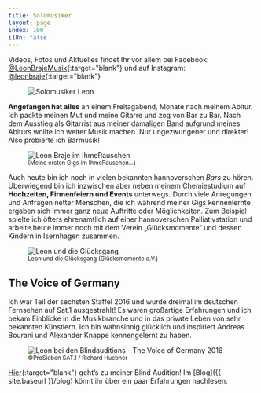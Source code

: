 ```yaml
---
title: Solomusiker
layout: page
index: 100
i18n: false
---
```


Videos, Fotos und Aktuelles findet Ihr vor allem bei Facebook: [@LeonBrajeMusik](https://www.facebook.com/LeonBrajeMusik){:target="blank"}  und auf Instagram: [@leonbraje](https://www.instagram.com/leonbraje/){:target="blank"} 

<figure>
	<img src="{{ site.baseurl }}/img/solomusiker/Compilation.jpg" alt="Solomusiker Leon" />
	<figcaption>
		<small> </small>
	</figcaption>
</figure>

**Angefangen hat alles** an einem Freitagabend, Monate nach meinem Abitur. Ich packte meinen Mut und meine Gitarre und zog von Bar zu Bar. Nach dem Ausstieg als Gitarrist aus meiner damaligen Band aufgrund meines Abiturs wollte ich weiter Musik machen. Nur ungezwungener und direkter! Also probierte ich Barmusik! 

<figure>
	<img src="{{ site.baseurl }}/img/solomusiker/erster-gig.png" alt="Leon Braje im IhmeRauschen" />
	<figcaption>
		<small>(Meine ersten Gigs im IhmeRauschen…)</small>
	</figcaption>
</figure>

Auch heute bin ich noch in vielen bekannten hannoverschen *Bars* zu hören. Überwiegend bin ich inzwischen aber neben meinem Chemiestudium auf **Hochzeiten, Firmenfeiern und Events** unterwegs. Durch viele Anregungen und Anfragen netter Menschen, die ich während meiner Gigs kennenlernte ergaben sich immer ganz neue Auftritte oder Möglichkeiten. Zum Beispiel spielte ich öfters ehrenamtlich auf einer hannoverschen Palliativstation und arbeite heute immer noch mit dem Verein „Glücksmomente“ und dessen Kindern in Isernhagen zusammen.

<figure>
	<img src="{{ site.baseurl }}/img/solomusiker/gluecksgang.jpg" alt="Leon und die Glücksgang" />
	<figcaption>
		<small>Leon und die Glücksgang (Glücksmomente e.V.)</small>
	</figcaption>
</figure>

The Voice of Germany
--------------------

Ich war Teil der sechsten Staffel 2016 und wurde dreimal im deutschen Fernsehen auf Sat.1 ausgestrahlt!  Es waren großartige Erfahrungen und ich bekam Einblicke in die Musikbranche und in das private Leben von sehr bekannten Künstlern. Ich bin wahnsinnig glücklich und inspiriert Andreas Bourani und Alexander Knappe kennengelernt zu haben.

<figure>
	<img src="{{ site.baseurl }}/img/solomusiker/blindaudition.jpg" alt="Leon bei den Blindauditions - The Voice of Germany 2016" />
	<figcaption>
		<small>&copy;ProSieben SAT.1 / Richard Huebner</small>
	</figcaption>
</figure>

[Hier](https://www.youtube.com/watch?v=V2c62lHxk1U){:target="blank"}  geht’s zu meiner Blind Audition! Im [Blog]({{ site.baseurl }}/blog) könnt ihr über ein paar Erfahrungen nachlesen.
